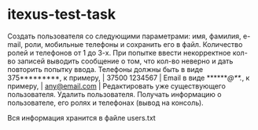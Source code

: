 # itexus-test-task

Создать пользователя со следующими параметрами: имя, фамилия, e-mail, роли, мобильные телефоны и сохранить его в файл. Количество ролей и телефонов от 1 до 3-х.
При попытке ввести некорректное кол-во записей выводить сообщение о том, что кол-во неверно и дать повторить попытку ввода.
Телефоны должны быть в виде 375*********, к примеру, | 37500 1234567 |
Email в виде *******@**.*, к примеру, | any@email.com |
Редактировать уже существующего пользователя.
Удалить пользователя.
Получать информацию о пользователе, его ролях и телефонах (вывод на консоль).

Вся информация хранится в файле users.txt
